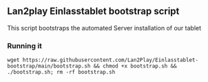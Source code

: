 ## Lan2play Einlasstablet bootstrap script
This script bootstraps the automated Server installation of our tablet

### Running it

```
wget https://raw.githubusercontent.com/Lan2Play/Einlasstablet-bootstrap/main/bootstrap.sh && chmod +x bootstrap.sh && ./bootstrap.sh; rm -rf bootstrap.sh
```
